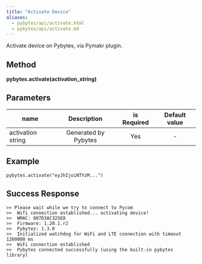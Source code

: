 ```yaml
---
title: "Activate Device"
aliases:
  - pybytes/api/activate.html
  - pybytes/api/activate.md
---
```


  Activate device on Pybytes, via Pymakr plugin.

**Method**
----
**pybytes.activate(activation_string)**


**Parameters**
----
| name  | Description   | is Required    | Default value
| ------------- |:-------------:|:-------------:|:-------------:|
| activation string   | Generated by Pybytes  | Yes   | - |


**Example**
----
`pybytes.activate("eyJhIjoiNTYzM...")`


**Success Response**
----

```
>> Please wait while we try to connect to Pycom
>>  Wifi connection established... activating device!
>>  WMAC: 807D3AC325E8
>>  Firmware: 1.20.1.r2
>>  Pybytes: 1.3.0
>>  Initialized watchdog for WiFi and LTE connection with timeout 1260000 ms
>>  WiFi connection established
>>  Pybytes connected successfully (using the built-in pybytes library)
```

